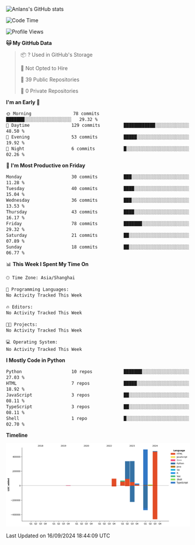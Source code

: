 <!-- ![Anlans's GitHub stats](https://github-readme-stats.vercel.app/api?username=Anlans) -->
![Anlans's GitHub stats](https://github-readme-stats.vercel.app/api?username=Anlans&rank_icon=github)

<!--START_SECTION:waka-->
![Code Time](http://img.shields.io/badge/Code%20Time-0%20secs-blue)

![Profile Views](http://img.shields.io/badge/Profile%20Views-0-blue)

**🐱 My GitHub Data** 

> 📦 ? Used in GitHub's Storage 
 > 
> 🚫 Not Opted to Hire
 > 
> 📜 39 Public Repositories 
 > 
> 🔑 0 Private Repositories 
 > 
**I'm an Early 🐤** 

```text
🌞 Morning                78 commits          ███████░░░░░░░░░░░░░░░░░░   29.32 % 
🌆 Daytime                129 commits         ████████████░░░░░░░░░░░░░   48.50 % 
🌃 Evening                53 commits          █████░░░░░░░░░░░░░░░░░░░░   19.92 % 
🌙 Night                  6 commits           █░░░░░░░░░░░░░░░░░░░░░░░░   02.26 % 
```
📅 **I'm Most Productive on Friday** 

```text
Monday                   30 commits          ███░░░░░░░░░░░░░░░░░░░░░░   11.28 % 
Tuesday                  40 commits          ████░░░░░░░░░░░░░░░░░░░░░   15.04 % 
Wednesday                36 commits          ███░░░░░░░░░░░░░░░░░░░░░░   13.53 % 
Thursday                 43 commits          ████░░░░░░░░░░░░░░░░░░░░░   16.17 % 
Friday                   78 commits          ███████░░░░░░░░░░░░░░░░░░   29.32 % 
Saturday                 21 commits          ██░░░░░░░░░░░░░░░░░░░░░░░   07.89 % 
Sunday                   18 commits          ██░░░░░░░░░░░░░░░░░░░░░░░   06.77 % 
```


📊 **This Week I Spent My Time On** 

```text
🕑︎ Time Zone: Asia/Shanghai

💬 Programming Languages: 
No Activity Tracked This Week

🔥 Editors: 
No Activity Tracked This Week

🐱‍💻 Projects: 
No Activity Tracked This Week

💻 Operating System: 
No Activity Tracked This Week
```

**I Mostly Code in Python** 

```text
Python                   10 repos            ███████░░░░░░░░░░░░░░░░░░   27.03 % 
HTML                     7 repos             █████░░░░░░░░░░░░░░░░░░░░   18.92 % 
JavaScript               3 repos             ██░░░░░░░░░░░░░░░░░░░░░░░   08.11 % 
TypeScript               3 repos             ██░░░░░░░░░░░░░░░░░░░░░░░   08.11 % 
Shell                    1 repo              █░░░░░░░░░░░░░░░░░░░░░░░░   02.70 % 
```



**Timeline**

![Lines of Code chart](https://raw.githubusercontent.com/Anlans/Anlans/main/assets/bar_graph.png)


 Last Updated on 16/09/2024 18:44:09 UTC
<!--END_SECTION:waka-->
